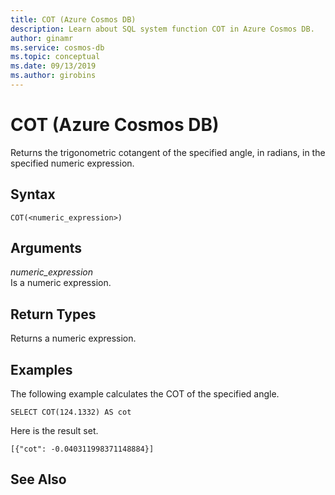 ```yaml
---
title: COT (Azure Cosmos DB)
description: Learn about SQL system function COT in Azure Cosmos DB.
author: ginamr
ms.service: cosmos-db
ms.topic: conceptual
ms.date: 09/13/2019
ms.author: girobins
---
```

# COT (Azure Cosmos DB)
 Returns the trigonometric cotangent of the specified angle, in radians, in the specified numeric expression.  
  
## Syntax
  
```  
COT(<numeric_expression>)  
```  
  
## Arguments
  
*numeric_expression*  
   Is a numeric expression.  
  
## Return Types
  
  Returns a numeric expression.  
  
## Examples
  
  The following example calculates the COT of the specified angle.  
  
```  
SELECT COT(124.1332) AS cot  
```  
  
 Here is the result set.  
  
```  
[{"cot": -0.040311998371148884}]  
```  
  

## See Also
